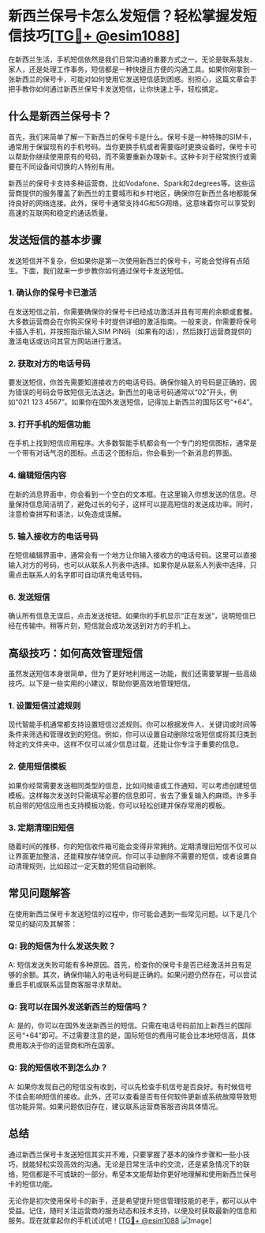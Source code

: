 # 新西兰保号卡怎么发短信？轻松掌握发短信技巧[[TG💪+ @esim1088](https://t.me/s/esim1088)]

在新西兰生活，手机短信依然是我们日常沟通的重要方式之一。无论是联系朋友、家人，还是处理工作事务，短信都是一种快捷且方便的沟通工具。如果你刚拿到一张新西兰的保号卡，可能对如何使用它发送短信感到困惑。别担心，这篇文章会手把手教你如何通过新西兰保号卡发送短信，让你快速上手，轻松搞定。

## 什么是新西兰保号卡？

首先，我们来简单了解一下新西兰的保号卡是什么。保号卡是一种特殊的SIM卡，通常用于保留现有的手机号码。当你更换手机或者需要临时更换设备时，保号卡可以帮助你继续使用原有的号码，而不需要重新办理新卡。这种卡对于经常旅行或需要在不同设备间切换的人特别有用。

新西兰的保号卡支持多种运营商，比如Vodafone、Spark和2degrees等。这些运营商提供的服务覆盖了新西兰的主要城市和乡村地区，确保你在新西兰各地都能保持良好的网络连接。此外，保号卡通常支持4G和5G网络，这意味着你可以享受到高速的互联网和稳定的通话质量。

## 发送短信的基本步骤

发送短信并不复杂，但如果你是第一次使用新西兰的保号卡，可能会觉得有点陌生。下面，我们就来一步步教你如何通过保号卡发送短信。

### 1. 确认你的保号卡已激活

在发送短信之前，你需要确保你的保号卡已经成功激活并且有可用的余额或套餐。大多数运营商会在你购买保号卡时提供详细的激活指南。一般来说，你需要将保号卡插入手机，并按照指示输入SIM PIN码（如果有的话），然后拨打运营商提供的激活电话或访问其官方网站进行激活。

### 2. 获取对方的电话号码

要发送短信，你首先需要知道接收方的电话号码。确保你输入的号码是正确的，因为错误的号码会导致短信无法送达。新西兰的电话号码通常以“02”开头，例如“021 123 4567”。如果你在国外发送短信，记得加上新西兰的国际区号“+64”。

### 3. 打开手机的短信功能

在手机上找到短信应用程序。大多数智能手机都会有一个专门的短信图标，通常是一个带有对话气泡的图标。点击这个图标后，你会看到一个新消息的界面。

### 4. 编辑短信内容

在新的消息界面中，你会看到一个空白的文本框。在这里输入你想发送的信息。尽量保持信息简洁明了，避免过长的句子，这样可以提高短信的发送成功率。同时，注意检查拼写和语法，以免造成误解。

### 5. 输入接收方的电话号码

在短信编辑界面中，通常会有一个地方让你输入接收方的电话号码。这里可以直接输入对方的号码，也可以从联系人列表中选择。如果你是从联系人列表中选择，只需点击联系人的名字即可自动填充电话号码。

### 6. 发送短信

确认所有信息无误后，点击发送按钮。如果你的手机显示“正在发送”，说明短信已经在传输中。稍等片刻，短信就会成功发送到对方的手机上。

## 高级技巧：如何高效管理短信

虽然发送短信本身很简单，但为了更好地利用这一功能，我们还需要掌握一些高级技巧。以下是一些实用的小建议，帮助你更高效地管理短信。

### 1. 设置短信过滤规则

现代智能手机通常都支持设置短信过滤规则。你可以根据发件人、关键词或时间等条件来筛选和管理收到的短信。例如，你可以设置自动删除垃圾短信或将其归类到特定的文件夹中。这样不仅可以减少信息过载，还能让你专注于重要的信息。

### 2. 使用短信模板

如果你经常需要发送相同类型的信息，比如问候语或工作通知，可以考虑创建短信模板。这样每次发送时只需填写必要的信息即可，省去了重复输入的麻烦。许多手机自带的短信应用也支持模板功能，你可以轻松创建并保存常用的模板。

### 3. 定期清理旧短信

随着时间的推移，你的短信收件箱可能会变得非常拥挤。定期清理旧短信不仅可以让界面更加整洁，还能释放存储空间。你可以手动删除不需要的短信，或者设置自动清理规则，比如超过一定天数的短信自动删除。

## 常见问题解答

在使用新西兰保号卡发送短信的过程中，你可能会遇到一些常见问题。以下是几个常见的疑问及其解答：

### Q: 我的短信为什么发送失败？

A: 短信发送失败可能有多种原因。首先，检查你的保号卡是否已经激活并且有足够的余额。其次，确保你输入的电话号码是正确的。如果问题仍然存在，可以尝试重启手机或联系运营商客服寻求帮助。

### Q: 我可以在国外发送新西兰的短信吗？

A: 是的，你可以在国外发送新西兰的短信。只需在电话号码前加上新西兰的国际区号“+64”即可。不过需要注意的是，国际短信的费用可能会比本地短信高，具体费用取决于你的运营商和所在国家。

### Q: 我的短信收不到怎么办？

A: 如果你发现自己的短信没有收到，可以先检查手机信号是否良好。有时候信号不佳会影响短信的接收。此外，还可以查看是否有任何软件更新或系统故障导致短信功能异常。如果问题依旧存在，建议联系运营商客服咨询具体情况。

## 总结

通过新西兰保号卡发送短信其实并不难，只要掌握了基本的操作步骤和一些小技巧，就能轻松实现高效的沟通。无论是日常生活中的交流，还是紧急情况下的联络，短信都是不可或缺的一部分。希望本文能帮助你更好地理解和使用新西兰保号卡的短信功能。

无论你是初次使用保号卡的新手，还是希望提升短信管理技能的老手，都可以从中受益。记住，随时关注运营商的服务动态和技术支持，以便及时获取最新的信息和服务。现在就拿起你的手机试试吧！[[TG💪+ @esim1088](https://t.me/s/esim1088) ![Image](https://i.postimg.cc/4NQfJmqS/Snipaste-2025-05-13-00-14-12.png)]